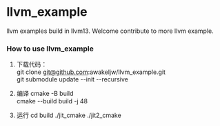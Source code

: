 # llvm_example

llvm examples build in llvm13. Welcome contribute to more llvm example.

### How to use llvm_example
1. 下载代码：\
git clone git@github.com:awakeljw/llvm_example.git \
git submodule update --init --recursive 

2. 编译
cmake -B build \
cmake --build build -j 48

3. 运行
cd build
./jit_cmake
./jit2_cmake
